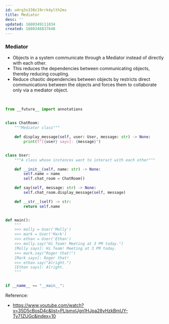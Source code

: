 ```yaml
---
id: u4rg3x330z19rrk4ylth2ms
title: Mediator
desc: ''
updated: 1680349111034
created: 1680346837648
---
```



### Mediator
- Objects in a system communicate through a Mediator instead of directly with each other.
- This reduces the dependencies between communicating objects, thereby reducing coupling.
- Reduce chaotic dependencies between objects by restricts direct communications between the objects and forces them to collaborate only via a mediator object.

<br>

``` python
from __future__ import annotations


class ChatRoom:
    """Mediator class"""

    def display_message(self, user: User, message: str) -> None:
        print(f"[{user} says]: {message}")


class User:
    """A class whose instances want to interact with each other"""

    def __init__(self, name: str) -> None:
        self.name = name
        self.chat_room = ChatRoom()

    def say(self, message: str) -> None:
        self.chat_room.display_message(self, message)

    def __str__(self) -> str:
        return self.name


def main():
    """
    >>> molly = User('Molly')
    >>> mark = User('Mark')
    >>> ethan = User('Ethan')
    >>> molly.say("Hi Team! Meeting at 3 PM today.")
    [Molly says]: Hi Team! Meeting at 3 PM today.
    >>> mark.say("Roger that!")
    [Mark says]: Roger that!
    >>> ethan.say("Alright.")
    [Ethan says]: Alright.
    """


if __name__ == "__main__":
```



Reference:
- https://www.youtube.com/watch?v=35D5cBosD4c&list=PLlsmxlJgn1HJpa28yHzkBmUY-Ty71ZUGc&index=10